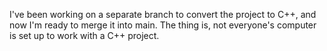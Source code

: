 I've been working on a separate branch to convert the project to C++, and now I'm ready to merge it into main. The thing is, not everyone's computer is set up to work with a C++ project.